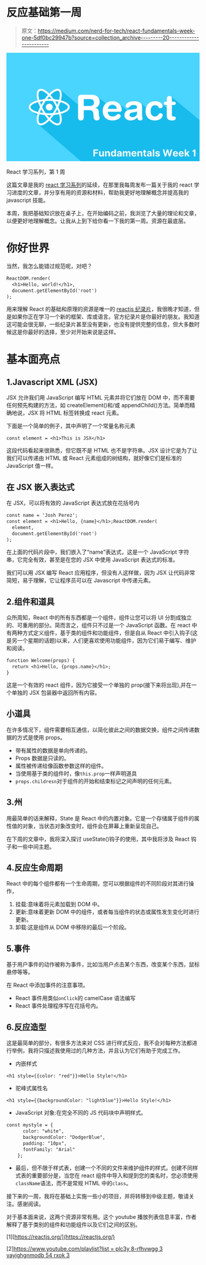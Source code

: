 # 反应基础第一周

> 原文：<https://medium.com/nerd-for-tech/react-fundamentals-week-one-5df0bc29947b?source=collection_archive---------20----------------------->

![](img/14310593310369a1b72a570cf06d5ba4.png)

React 学习系列，第 1 周

这篇文章是我的 [react 学习系列](https://dhash.medium.com/my-weekly-react-learning-series-c94d129a6c21)的延续，在那里我每周发布一篇关于我的 react 学习进度的文章，并分享有用的资源和材料，帮助我更好地理解概念并提高我的 javascript 技能。

本周，我把基础知识放在桌子上，在开始编码之前，我浏览了大量的理论和文章，以便更好地理解概念。让我从上到下给你看一下我的第一周。资源在最底层。

# 你好世界

当然，我怎么能错过规范呢，对吧？

```
ReactDOM.render(
  <h1>Hello, world!</h1>,
  document.getElementById('root')
);
```

用来理解 React 的基础和原理的资源是唯一的 [reactjs 纪录片](https://reactjs.org/docs/hello-world.html)，我很晚才知道，但是如果你正在学习一个新的框架、库或语言。官方纪录片是你最好的朋友。我知道这可能会很无聊，一些纪录片甚至没有更新，也没有提供完整的信息，但大多数时候这是你最好的选择，至少对开始来说是这样。

# 基本面亮点

## 1.Javascript XML (JSX)

JSX 允许我们用 JavaScript 编写 HTML 元素并将它们放在 DOM 中，而不需要任何预先构建的方法，如 createElement()和/或 appendChild()方法。简单而精确地说，JSX 将 HTML 标签转换成 react 元素。

下面是一个简单的例子，其中声明了一个常量名称元素

```
const element = <h1>This is JSX</h1>
```

这段代码看起来很熟悉，但它既不是 HTML 也不是字符串。JSX 设计它是为了让我们可以传递由 HTML 或 React 元素组成的树结构，就好像它们是标准的 JavaScript 值一样。

## 在 JSX 嵌入表达式

在 JSX，可以将有效的 JavaScript 表达式放在花括号内

```
const name = 'Josh Perez';
const element = <h1>Hello, {name}</h1>;ReactDOM.render(
  element,
  document.getElementById('root')
);
```

在上面的代码片段中，我们嵌入了“name”表达式，这是一个 JavaScript 字符串，它完全有效，甚至是在您的 JSX 中使用 JavaScript 表达式的标准。

我们可以用 JSX 编写 React 应用程序，但没有人这样做，因为 JSX 让代码非常简短，易于理解，它让程序员可以在 Javascript 中传递元素。

## 2.组件和道具

众所周知，React 中的所有东西都是一个组件，组件让您可以将 UI 分割成独立的、可重用的部分。简而言之，组件只不过是一个 JavaScript 函数。在 react 中有两种方式定义组件，基于类的组件和功能组件，但是自从 React 中引入钩子(这是另一个星期的话题)以来，人们更喜欢使用功能组件，因为它们易于编写、维护和阅读。

```
function Welcome(props) {
  return <h1>Hello, {props.name}</h1>;
}
```

这是一个有效的 react 组件，因为它接受一个单独的 prop(接下来将出现),并在一个单独的 JSX 包装器中返回所有内容。

## 小道具

在许多情况下，组件需要相互通信，以简化彼此之间的数据交换，组件之间传递数据的方式是使用 props。

*   带有属性的数据是单向传递的。
*   Props 数据是只读的。
*   属性被传递给像函数参数这样的组件。
*   当使用基于类的组件时，像`this.prop`一样声明道具
*   `props.childresn`对于组件的开始和结束标记之间声明的任何元素。

## 3.州

用最简单的话来解释，State 是 React 中的内置对象。它是一个存储属于组件的属性值的对象，当状态对象改变时，组件会在屏幕上重新呈现自己。

在下周的文章中，我将深入探讨 useState()钩子的使用，其中我将涉及 React 钩子和一些中间主题。

## 4.反应生命周期

React 中的每个组件都有一个生命周期，您可以根据组件的不同阶段对其进行操作，

1.  挂载:意味着将元素加载到 DOM 中。
2.  更新:意味着更新 DOM 中的组件，或者每当组件的状态或属性发生变化时进行更新。
3.  卸载:这是组件从 DOM 中移除的最后一个阶段。

## 5.事件

基于用户事件的动作被称为事件，比如当用户点击某个东西，改变某个东西，鼠标悬停等等。

在 React 中添加事件的注意事项。

*   React 事件用类似`onClick`的 camelCase 语法编写
*   React 事件处理程序写在花括号内。

## 6.反应造型

这是最简单的部分，有很多方法来对 CSS 进行样式反应，我不会对每种方法都进行举例，我将只描述我使用过的几种方法，并且认为它们有助于完成工作。

*   内嵌样式

```
<h1 style={{color: "red"}}>Hello Style!</h1>
```

*   驼峰式属性名

```
<h1 style={{backgroundColor: "lightblue"}}>Hello Style!</h1>
```

*   JavaScript 对象:在完全不同的 JS 代码块中声明样式。

```
const mystyle = {
      color: "white",
      backgroundColor: "DodgerBlue",
      padding: "10px",
      fontFamily: "Arial"
    };
```

*   最后，但不限于样式表，创建一个不同的文件来维护组件的样式。创建不同样式表的重要部分是，当您在 react 组件中导入和提到您的类名时，您必须使用`className`语法，而不是常规 HTML 中的`class`。

接下来的一周，我将在基础上实施一些小的项目，并将转移到中级主题，敬请关注。感谢阅读。

对于基本面来说，这两个资源非常有用。这个 youtube 播放列表信息丰富，作者解释了基于类别的组件和功能组件以及它们之间的区别。

[1][https://reactjs.org/](https://reactjs.org/)

[2][https://www.youtube.com/playlist?list = plc3y 8-rfhvwgg 3 vayjghgnmodb 54 rxok 3](https://www.youtube.com/playlist?list=PLC3y8-rFHvwgg3vaYJgHGnModB54rxOk3)